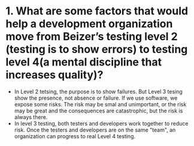 # 1. What are some factors that would help a development organization move from Beizer’s testing level 2 (testing is to show errors) to testing level 4(a mental discipline that increases quality)?
- In Level 2 tetsing, the purpose is to show failures. But Level 3 tesing show the presence, not absence or failure. If we use software, we expose some risks. The risk may be smal and unimportant, or the risk may be great and the consequences are catastrophic, but the risk is always there.
- In level 3 testing, both testers and developers work together to reduce risk. Once the testers and developers are on the same "team", an organization can progress to real Level 4 testing.
